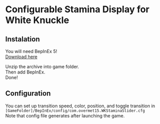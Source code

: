 # Configurable Stamina Display for White Knuckle

## Instalation
You will need BepInEx 5!  
[Download here](https://github.com/bepinex/bepinex/releases/v5.4.23.2)

Unzip the archive into game folder.  
Then add BepInEx.  
Done!

## Configuration
You can set up transition speed, color, position, and toggle transition in  
`[GameFolder]/BepInEx/config/com.overmet15.WKStaminaSlider.cfg`  
Note that config file generates after launching the game.
